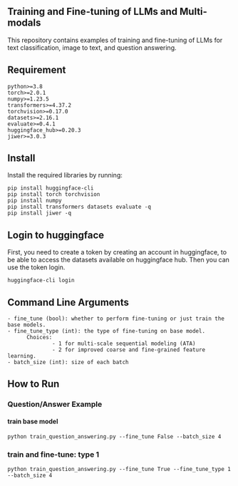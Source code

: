 ## Training and Fine-tuning of LLMs and Multi-modals
This repository contains examples of training and fine-tuning of LLMs for text classification, image to text, and question answering.

## Requirement
```text
python>=3.8
torch>=2.0.1
numpy>=1.23.5
transformers>=4.37.2
torchvision>=0.17.0
datasets>=2.16.1
evaluate>=0.4.1
huggingface_hub>=0.20.3
jiwer>=3.0.3
```

## Install

Install the required libraries by running: 

```commandline
pip install huggingface-cli
pip install torch torchvision
pip install numpy
pip install transformers datasets evaluate -q
pip install jiwer -q
```
## Login to huggingface
First, you need to create a token by creating an account in huggingface, to be able to access the datasets available on huggingface hub. Then you can use the token login.
```commandline
huggingface-cli login
```

## Command Line Arguments
```text
- fine_tune (bool): whether to perform fine-tuning or just train the base models.
- fine_tune_type (int): the type of fine-tuning on base model. 
      Choices:
              - 1 for multi-scale sequential modeling (ATA)
              - 2 for improved coarse and fine-grained feature learning. 
- batch_size (int): size of each batch  
```

## How to Run
### Question/Answer Example
#### train base model 
```commandline
python train_question_answering.py --fine_tune False --batch_size 4
```
### train and fine-tune: type 1
```commandline
python train_question_answering.py --fine_tune True --fine_tune_type 1 --batch_size 4
```
